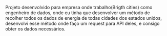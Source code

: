Projeto desenvolvido para empresa onde trabalho(Brigth cities) como engenheiro de dados, onde eu tinha que desenvolver um método de recolher todos os dados de energia de todas 
cidades dos estados unidos, desenvolvi esse método onde faço um request para API deles, e consigo obter os dados necessários.  
